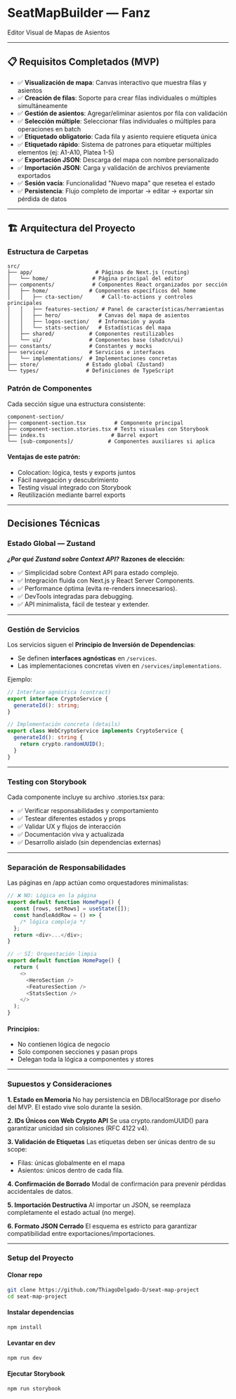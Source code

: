 # SeatMapBuilder — Fanz

Editor Visual de Mapas de Asientos

---

## 📋 Requisitos Completados (MVP)

- ✅ **Visualización de mapa**: Canvas interactivo que muestra filas y asientos
- ✅ **Creación de filas**: Soporte para crear filas individuales o múltiples simultáneamente
- ✅ **Gestión de asientos**: Agregar/eliminar asientos por fila con validación
- ✅ **Selección múltiple**: Seleccionar filas individuales o múltiples para operaciones en batch
- ✅ **Etiquetado obligatorio**: Cada fila y asiento requiere etiqueta única
- ✅ **Etiquetado rápido**: Sistema de patrones para etiquetar múltiples elementos (ej: A1-A10, Platea 1-5)
- ✅ **Exportación JSON**: Descarga del mapa con nombre personalizado
- ✅ **Importación JSON**: Carga y validación de archivos previamente exportados
- ✅ **Sesión vacía**: Funcionalidad "Nuevo mapa" que resetea el estado
- ✅ **Persistencia**: Flujo completo de importar → editar → exportar sin pérdida de datos

---

## 🏗️ Arquitectura del Proyecto

### Estructura de Carpetas

```
src/
├── app/                    # Páginas de Next.js (routing)
│   └── home/              # Página principal del editor
├── components/            # Componentes React organizados por sección
│   ├── home/             # Componentes específicos del home
│   │   ├── cta-section/      # Call-to-actions y controles principales
│   │   ├── features-section/ # Panel de características/herramientas
│   │   ├── hero/            # Canvas del mapa de asientos
│   │   ├── logos-section/   # Información y ayuda
│   │   └── stats-section/   # Estadísticas del mapa
│   ├── shared/           # Componentes reutilizables
│   └── ui/               # Componentes base (shadcn/ui)
├── constants/            # Constantes y mocks
├── services/             # Servicios e interfaces
│   └── implementations/  # Implementaciones concretas
├── store/               # Estado global (Zustand)
└── types/               # Definiciones de TypeScript

```

### Patrón de Componentes

Cada sección sigue una estructura consistente:

```
component-section/
├── component-section.tsx         # Componente principal
├── component-section.stories.tsx # Tests visuales con Storybook
├── index.ts                     # Barrel export
└── [sub-components]/           # Componentes auxiliares si aplica
```

#### Ventajas de este patrón:

- Colocation: lógica, tests y exports juntos
- Fácil navegación y descubrimiento
- Testing visual integrado con Storybook
- Reutilización mediante barrel exports

---

## Decisiones Técnicas

### Estado Global — Zustand

**_¿Por qué Zustand sobre Context API?_**
**Razones de elección:**

- ✅ Simplicidad sobre Context API para estado complejo.
- ✅ Integración fluida con Next.js y React Server Components.
- ✅ Performance óptima (evita re-renders innecesarios).
- ✅ DevTools integradas para debugging.
- ✅ API minimalista, fácil de testear y extender.

---

### Gestión de Servicios

Los servicios siguen el **Principio de Inversión de Dependencias**:

- Se definen **interfaces agnósticas** en `/services`.
- Las implementaciones concretas viven en `/services/implementations`.

Ejemplo:

```typescript
// Interface agnóstica (contract)
export interface CryptoService {
  generateId(): string;
}

// Implementación concreta (details)
export class WebCryptoService implements CryptoService {
  generateId(): string {
    return crypto.randomUUID();
  }
}
```

---

### Testing con Storybook

Cada componente incluye su archivo .stories.tsx para:

- ✅ Verificar responsabilidades y comportamiento
- ✅ Testear diferentes estados y props
- ✅ Validar UX y flujos de interacción
- ✅ Documentación viva y actualizada
- ✅ Desarrollo aislado (sin dependencias externas)

---

### Separación de Responsabilidades

Las páginas en /app actúan como orquestadores minimalistas:

```typescript
// ❌ NO: Lógica en la página
export default function HomePage() {
  const [rows, setRows] = useState([]);
  const handleAddRow = () => {
    /* lógica compleja */
  };
  return <div>...</div>;
}

// ✅ SÍ: Orquestación limpia
export default function HomePage() {
  return (
    <>
      <HeroSection />
      <FeaturesSection />
      <StatsSection />
    </>
  );
}
```

#### Principios:

- No contienen lógica de negocio
- Solo componen secciones y pasan props
- Delegan toda la lógica a componentes y stores

---

### Supuestos y Consideraciones

**1. Estado en Memoria**
No hay persistencia en DB/localStorage por diseño del MVP. El estado vive solo durante la sesión.

**2. IDs Únicos con Web Crypto API**
Se usa crypto.randomUUID() para garantizar unicidad sin colisiones (RFC 4122 v4).

**3. Validación de Etiquetas**
Las etiquetas deben ser únicas dentro de su scope: 
  - Filas: únicas globalmente en el mapa 
  - Asientos: únicos dentro de cada fila.

**4. Confirmación de Borrado**
Modal de confirmación para prevenir pérdidas accidentales de datos.

**5. Importación Destructiva**
Al importar un JSON, se reemplaza completamente el estado actual (no merge).

**6. Formato JSON Cerrado**
El esquema es estricto para garantizar compatibilidad entre exportaciones/importaciones.

---

### Setup del Proyecto

#### Clonar repo

```bash
git clone https://github.com/ThiagoDelgado-D/seat-map-project
cd seat-map-project
```

#### Instalar dependencias

```bash
npm install
```

#### Levantar en dev

```bash
npm run dev
```

#### Ejecutar Storybook

```bash
npm run storybook
```
